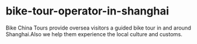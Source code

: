 # bike-tour-operator-in-shanghai
Bike China Tours provide oversea visitors a guided bike tour in and around Shanghai.Also we help them experience the local culture and customs.


